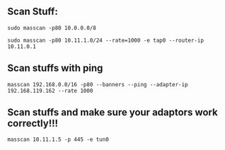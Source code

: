 ## Scan Stuff:

```
sudo masscan -p80 10.0.0.0/8
```

```
sudo masscan -p80 10.11.1.0/24 --rate=1000 -e tap0 --router-ip 10.11.0.1
```

## Scan stuffs with ping

```
masscan 192.168.0.0/16 -p80 --banners --ping --adapter-ip 192.168.119.162 --rate 1000
```

## Scan stuffs and make sure your adaptors work correctly!!!

```
masscan 10.11.1.5 -p 445 -e tun0
```